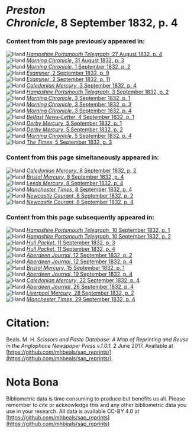 # *Preston Chronicle*, 8 September 1832, p. 4  
  
### Content from this page previously appeared in:  
![Hand](http://scissorsandpaste.net/wp-content/uploads/2017/06/smallhandpointer.png) [*Hampshire Portsmouth Telegraph*, 27 August 1832, p. 4](https://mhbeals.github.io/sap_html/Hampshire-Portsmouth-Telegraph/Hampshire-Portsmouth-Telegraph-27-August-1832-p-4)  
![Hand](http://scissorsandpaste.net/wp-content/uploads/2017/06/smallhandpointer.png) [*Morning Chronicle*, 31 August 1832, p. 3](https://mhbeals.github.io/sap_html/Morning-Chronicle/Morning-Chronicle-31-August-1832-p-3)  
![Hand](http://scissorsandpaste.net/wp-content/uploads/2017/06/smallhandpointer.png) [*Morning Chronicle*, 1 September 1832, p. 2](https://mhbeals.github.io/sap_html/Morning-Chronicle/Morning-Chronicle-1-September-1832-p-2)  
![Hand](http://scissorsandpaste.net/wp-content/uploads/2017/06/smallhandpointer.png) [*Examiner*, 2 September 1832, p. 9](https://mhbeals.github.io/sap_html/Examiner/Examiner-2-September-1832-p-9)  
![Hand](http://scissorsandpaste.net/wp-content/uploads/2017/06/smallhandpointer.png) [*Examiner*, 2 September 1832, p. 11](https://mhbeals.github.io/sap_html/Examiner/Examiner-2-September-1832-p-11)  
![Hand](http://scissorsandpaste.net/wp-content/uploads/2017/06/smallhandpointer.png) [*Caledonian Mercury*, 3 September 1832, p. 4](https://mhbeals.github.io/sap_html/Caledonian-Mercury/Caledonian-Mercury-3-September-1832-p-4)  
![Hand](http://scissorsandpaste.net/wp-content/uploads/2017/06/smallhandpointer.png) [*Hampshire Portsmouth Telegraph*, 3 September 1832, p. 2](https://mhbeals.github.io/sap_html/Hampshire-Portsmouth-Telegraph/Hampshire-Portsmouth-Telegraph-3-September-1832-p-2)  
![Hand](http://scissorsandpaste.net/wp-content/uploads/2017/06/smallhandpointer.png) [*Morning Chronicle*, 3 September 1832, p. 1](https://mhbeals.github.io/sap_html/Morning-Chronicle/Morning-Chronicle-3-September-1832-p-1)  
![Hand](http://scissorsandpaste.net/wp-content/uploads/2017/06/smallhandpointer.png) [*Morning Chronicle*, 3 September 1832, p. 3](https://mhbeals.github.io/sap_html/Morning-Chronicle/Morning-Chronicle-3-September-1832-p-3)  
![Hand](http://scissorsandpaste.net/wp-content/uploads/2017/06/smallhandpointer.png) [*Morning Chronicle*, 3 September 1832, p. 4](https://mhbeals.github.io/sap_html/Morning-Chronicle/Morning-Chronicle-3-September-1832-p-4)  
![Hand](http://scissorsandpaste.net/wp-content/uploads/2017/06/smallhandpointer.png) [*Belfast News-Letter*, 4 September 1832, p. 1](https://mhbeals.github.io/sap_html/Belfast-News-Letter/Belfast-News-Letter-4-September-1832-p-1)  
![Hand](http://scissorsandpaste.net/wp-content/uploads/2017/06/smallhandpointer.png) [*Derby Mercury*, 5 September 1832, p. 1](https://mhbeals.github.io/sap_html/Derby-Mercury/Derby-Mercury-5-September-1832-p-1)  
![Hand](http://scissorsandpaste.net/wp-content/uploads/2017/06/smallhandpointer.png) [*Derby Mercury*, 5 September 1832, p. 2](https://mhbeals.github.io/sap_html/Derby-Mercury/Derby-Mercury-5-September-1832-p-2)  
![Hand](http://scissorsandpaste.net/wp-content/uploads/2017/06/smallhandpointer.png) [*Morning Chronicle*, 5 September 1832, p. 4](https://mhbeals.github.io/sap_html/Morning-Chronicle/Morning-Chronicle-5-September-1832-p-4)  
![Hand](http://scissorsandpaste.net/wp-content/uploads/2017/06/smallhandpointer.png) [*The Times*, 5 September 1832, p. 3](https://mhbeals.github.io/sap_html/The-Times/The-Times-5-September-1832-p-3)  
  
### Content from this page simeltaneously appeared in:  
![Hand](http://scissorsandpaste.net/wp-content/uploads/2017/06/smallhandpointer.png) [*Caledonian Mercury*, 8 September 1832, p. 2](https://mhbeals.github.io/sap_html/Caledonian-Mercury/Caledonian-Mercury-8-September-1832-p-2)  
![Hand](http://scissorsandpaste.net/wp-content/uploads/2017/06/smallhandpointer.png) [*Bristol Mercury*, 8 September 1832, p. 4](https://mhbeals.github.io/sap_html/Bristol-Mercury/Bristol-Mercury-8-September-1832-p-4)  
![Hand](http://scissorsandpaste.net/wp-content/uploads/2017/06/smallhandpointer.png) [*Leeds Mercury*, 8 September 1832, p. 4](https://mhbeals.github.io/sap_html/Leeds-Mercury/Leeds-Mercury-8-September-1832-p-4)  
![Hand](http://scissorsandpaste.net/wp-content/uploads/2017/06/smallhandpointer.png) [*Manchester Times*, 8 September 1832, p. 4](https://mhbeals.github.io/sap_html/Manchester-Times/Manchester-Times-8-September-1832-p-4)  
![Hand](http://scissorsandpaste.net/wp-content/uploads/2017/06/smallhandpointer.png) [*Newcastle Courant*, 8 September 1832, p. 2](https://mhbeals.github.io/sap_html/Newcastle-Courant/Newcastle-Courant-8-September-1832-p-2)  
![Hand](http://scissorsandpaste.net/wp-content/uploads/2017/06/smallhandpointer.png) [*Newcastle Courant*, 8 September 1832, p. 4](https://mhbeals.github.io/sap_html/Newcastle-Courant/Newcastle-Courant-8-September-1832-p-4)  
  
### Content from this page subsequently appeared in:  
![Hand](http://scissorsandpaste.net/wp-content/uploads/2017/06/smallhandpointer.png) [*Hampshire Portsmouth Telegraph*, 10 September 1832, p. 1](https://mhbeals.github.io/sap_html/Hampshire-Portsmouth-Telegraph/Hampshire-Portsmouth-Telegraph-10-September-1832-p-1)  
![Hand](http://scissorsandpaste.net/wp-content/uploads/2017/06/smallhandpointer.png) [*Hampshire Portsmouth Telegraph*, 10 September 1832, p. 2](https://mhbeals.github.io/sap_html/Hampshire-Portsmouth-Telegraph/Hampshire-Portsmouth-Telegraph-10-September-1832-p-2)  
![Hand](http://scissorsandpaste.net/wp-content/uploads/2017/06/smallhandpointer.png) [*Hull Packet*, 11 September 1832, p. 3](https://mhbeals.github.io/sap_html/Hull-Packet/Hull-Packet-11-September-1832-p-3)  
![Hand](http://scissorsandpaste.net/wp-content/uploads/2017/06/smallhandpointer.png) [*Hull Packet*, 11 September 1832, p. 4](https://mhbeals.github.io/sap_html/Hull-Packet/Hull-Packet-11-September-1832-p-4)  
![Hand](http://scissorsandpaste.net/wp-content/uploads/2017/06/smallhandpointer.png) [*Aberdeen Journal*, 12 September 1832, p. 2](https://mhbeals.github.io/sap_html/Aberdeen-Journal/Aberdeen-Journal-12-September-1832-p-2)  
![Hand](http://scissorsandpaste.net/wp-content/uploads/2017/06/smallhandpointer.png) [*Aberdeen Journal*, 12 September 1832, p. 4](https://mhbeals.github.io/sap_html/Aberdeen-Journal/Aberdeen-Journal-12-September-1832-p-4)  
![Hand](http://scissorsandpaste.net/wp-content/uploads/2017/06/smallhandpointer.png) [*Bristol Mercury*, 15 September 1832, p. 1](https://mhbeals.github.io/sap_html/Bristol-Mercury/Bristol-Mercury-15-September-1832-p-1)  
![Hand](http://scissorsandpaste.net/wp-content/uploads/2017/06/smallhandpointer.png) [*Aberdeen Journal*, 19 September 1832, p. 4](https://mhbeals.github.io/sap_html/Aberdeen-Journal/Aberdeen-Journal-19-September-1832-p-4)  
![Hand](http://scissorsandpaste.net/wp-content/uploads/2017/06/smallhandpointer.png) [*Caledonian Mercury*, 22 September 1832, p. 4](https://mhbeals.github.io/sap_html/Caledonian-Mercury/Caledonian-Mercury-22-September-1832-p-4)  
![Hand](http://scissorsandpaste.net/wp-content/uploads/2017/06/smallhandpointer.png) [*Aberdeen Journal*, 26 September 1832, p. 4](https://mhbeals.github.io/sap_html/Aberdeen-Journal/Aberdeen-Journal-26-September-1832-p-4)  
![Hand](http://scissorsandpaste.net/wp-content/uploads/2017/06/smallhandpointer.png) [*Liverpool Mercury*, 28 September 1832, p. 2](https://mhbeals.github.io/sap_html/Liverpool-Mercury/Liverpool-Mercury-28-September-1832-p-2)  
![Hand](http://scissorsandpaste.net/wp-content/uploads/2017/06/smallhandpointer.png) [*Manchester Times*, 29 September 1832, p. 4](https://mhbeals.github.io/sap_html/Manchester-Times/Manchester-Times-29-September-1832-p-4)  


# Citation: 

Beals. M. H. *Scissors and Paste Database: A Map of Reprinting and Reuse in the Anglophone Newspaper Press v.1.0.1.* 2 June 2017. Available at [https://github.com/mhbeals/sap_reprints/](https://github.com/mhbeals/sap_reprints/). 

# Nota Bona

Bibliometric data is time consuming to produce but benefits us all. Please remember to cite or acknowledge this and any other bibliometric data you use in your research. All data is available CC-BY 4.0 at [https://github.com/mhbeals/sap_reprints](https://github.com/mhbeals/sap_reprints)